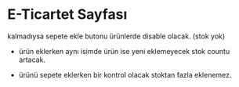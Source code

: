 # E-Ticartet Sayfası

<!-- - 1. ödevdeki e-ticaret sayfasını json-server ile yapacağız. ++
- Ürünleri get ile json-server'dan alıp listeleyecek (ürün adı, fiyatı, görsel, kategori ve stok adedi) ++
- ürün eklemek için form olacak, json-server'a post ile eklenecek.++
- ürün silme butonu olacak, json-server'dan delete ile silinecek.++
- ürün güncelleme butonu olacak, json-server'dan put ile güncellenecek.++ -->
<!-- - sepet için json-server'da yeni bir data oluşturulacak.++ -->
<!-- - sepete ekle butonu olacak, sepete eklenecek (json-server'daki).++ -->
<!-- - satın al dendiği zaman sepet boşaltılacak. (json-server'daki), satın alınan ürünlerin adetleri stoktan düşülecek stokta +++ -->
kalmadıysa sepete ekle butonu ürünlerde disable olacak. (stok yok)
- ürün eklerken aynı isimde ürün ise yeni eklemeyecek stok countu artacak.
<!-- - kategoriye göre filtreleme yapılabilecek ++ -->
<!-- - sıralama yapabilecek (fiyat, başlık) ++ -->
<!-- - arama (ürün adı) inputu olacak, listede filtreleme yapacak ++ -->
<!-- - ürün ekleme formunda validasyonlar olacak. ++ -->
- ürünü sepete eklerken bir kontrol olacak stoktan fazla eklenemez. 
<!-- - sağ üstte sepet bölümü olacak, sepete eklenen ürünler listelenecek, ürün adedi arttırılıp azaltılacak, ürün silinecek. ++ -->
<!-- - sepetteki ürün adedi ürün çeşiti kadar olacak. (ürün çeşidi 3 ise sepetteki ürün adedi 3 olacak) (3 elma, 2 armut, 1 portakal) ++ -->
<!-- - sepette ürün adedi artmalı azalmalı. ++ -->
